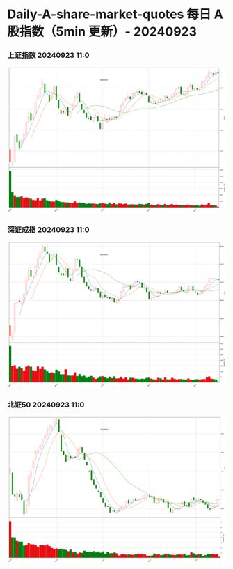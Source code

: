 
# Daily-A-share-market-quotes 每日 A 股指数（5min 更新）- 20240923

### 上证指数 20240923 11:0
![](./fig/2024/9/20240923-sh000001.png)

### 深证成指 20240923 11:0
![](./fig/2024/9/20240923-sz399001.png)

### 北证50 20240923 11:0
![](./fig/2024/9/20240923-bj899050.png)
